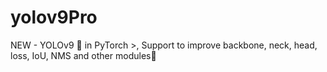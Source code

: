 # yolov9Pro
NEW - YOLOv9 🚀 in PyTorch >, Support to improve backbone, neck, head, loss, IoU, NMS and other modules🚀
